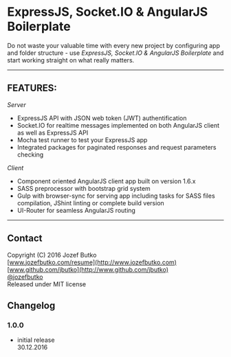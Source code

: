 # ExpressJS, Socket.IO & AngularJS Boilerplate

Do not waste your valuable time with every new project by configuring app and folder structure - use *ExpressJS, Socket.IO & AngularJS Boilerplate* and start working straight on what really matters.

***

## FEATURES:
*Server*
* ExpressJS API with JSON web token (JWT) authentification
* Socket.IO for realtime messages implemented on both AngularJS client as well as ExpressJS API
* Mocha test runner to test your ExpressJS app
* Integrated packages for paginated responses and request parameters checking

*Client*
* Component oriented AngularJS client app built on version 1.6.x
* SASS preprocessor with bootstrap grid system
* Gulp with browser-sync for serving app including tasks for SASS files compilation, JShint linting or complete build version
* UI-Router for seamless AngularJS routing

***

## Contact
Copyright (C) 2016 Jozef Butko<br>
[www.jozefbutko.com/resume](http://www.jozefbutko.com)<br>
[www.github.com/jbutko](http://www.github.com/jbutko)<br>
[@jozefbutko](http://www.twitter.com/jozefbutko)<br>
Released under MIT license

## Changelog
### 1.0.0
- initial release<br>
30.12.2016



